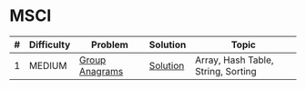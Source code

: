 # MSCI

| # | Difficulty | Problem | Solution | Topic |
|---|------------|---------|----------|--------|
| 1 | MEDIUM | [Group Anagrams](https://leetcode.com/problems/group-anagrams) | [Solution](../coding/algorithms/SortingAlgorithms.java) | Array, Hash Table, String, Sorting |
